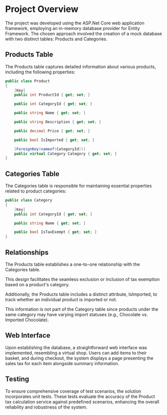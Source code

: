 # Project Overview

The project was developed using the ASP.Net Core web application framework, employing an in-memory database provider for Entity Framework. The chosen approach involved the creation of a mock database with two distinct tables: Products and Categories.

## Products Table

The Products table captures detailed information about various products, including the following properties:

```csharp
public class Product
{
    [Key]
    public int ProductId { get; set; }

    public int CategoryId { get; set; }

    public string Name { get; set; }

    public string Description { get; set; }

    public decimal Price { get; set; }

    public bool IsImported { get; set; }

    [ForeignKey(nameof(CategoryId))]
    public virtual Category Category { get; set; }
}
```

## Categories Table

The Categories table is responsible for maintaining essential properties related to product categories:

```csharp
public class Category
{
    [Key]
    public int CategoryId { get; set; }

    public string Name { get; set; }

    public bool IsTaxExempt { get; set; }
}

```

## Relationships
The Products table establishes a one-to-one relationship with the Categories table. 

This design facilitates the seamless exclusion or inclusion of tax exemption based on a product's category. 

Additionally, the Products table includes a distinct attribute, IsImported, to track whether an individual product is imported or not. 

This information is not part of the Category table since products under the same category may have varying import statuses (e.g., Chocolate vs. Imported Chocolate).

## Web Interface

Upon establishing the database, a straightforward web interface was implemented, resembling a virtual shop. Users can add items to their basket, and during checkout, the system displays a page presenting the sales tax for each item alongside summary information.

## Testing

To ensure comprehensive coverage of test scenarios, the solution incorporates unit tests. These tests evaluate the accuracy of the Product tax calculation service against predefined scenarios, enhancing the overall reliability and robustness of the system.
